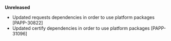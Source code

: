**Unreleased**
* Updated requests dependencies in order to use platform packages [PAPP-30822]
* Updated certify dependencies in order to use platform packages [PAPP-31096]